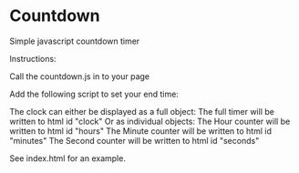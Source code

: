 # Countdown
Simple javascript countdown timer

Instructions:

Call the countdown.js in to your page
        <blockquote>
        <script type="text/javascript" src="countdown.js"></script>
        </blockquote>
Add the following script to set your end time:
        <blockquote>
        <script>
            //Time to countdown to
            endTime = new Date(2016, 10, 7, 18, 00);
        </script>
        </blockquote>
        
The clock can either be displayed as a full object:
  The full timer will be written to html id "clock"
Or as individual objects:
  The Hour counter will be written to html id "hours"
  The Minute counter will be written to html id "minutes"
  The Second counter will be written to html id "seconds"
  
See index.html for an example.
